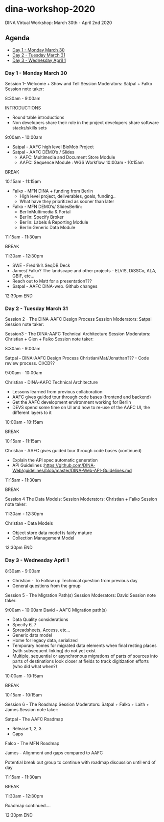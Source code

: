 # dina-workshop-2020
DINA Virtual Workshop: March 30th - April 2nd 2020

## Agenda

* [Day 1 - Monday March 30](#day-1---monday-March-30)
* [Day 2 - Tuesday March 31](#day-2---tuesday-march-31)
* [Day 3 - Wednesday April 1](#day-3---wednesday-april-1)

### Day 1 - Monday March 30
Session 1- Welcome + Show and Tell
Session Moderators: Satpal + Falko
Session note taker: 

8:30am - 9:00am

INTRODUCTIONS

* Round table introductions
* Non developers share their role in the project
developers share software stacks/skills sets

9:00am - 10:00am

* Satpal - AAFC high level BioMob Project
* Satpal - AAFC DEMO’s / Slides
  * AAFC: Multimedia and Document Store Module
  * AAFC: Sequence Module : WGS Workflow
10:00am - 10:15am

BREAK

10:15am - 11:15am    
* Falko - MFN DINA + funding from Berlin
  * High level project, deliverables, goals, funding..
  * What have they prioritized as sooner than later
* Falko - MFN DEMO’s/ SlidesBerlin: 
  * BerlinMultimedia & Portal
  * Berlin: Specify Broker
  * Berlin: Labels & Reporting Module
  * Berlin:Generic Data Module

11:15am - 11:30am

BREAK

11:30am - 12:30pm
* SWE - Fredrik’s SeqDB Deck
* James/ Falko? The landscape and other projects - ELVIS, DiSSCo, ALA, GBIF, etc…
* Reach out to Matt for a presentation???
* Satpal - AAFC DINA-web. Github changes

12:30pm
END

### Day 2 - Tuesday March 31 
Session 2 - The DINA-AAFC Design Process
Session Moderators: Satpal
Session note taker:

Session3 - The DINA-AAFC Technical Architecture
Session Moderators: Christian + Glen + Falko
Session note taker: 

8:30am - 9:00am

Satpal - DINA-AAFC Design Process
Christian/Mat/Jonathan??? - Code review process.  CI/CD??

9:00am - 10:00am

Christian - DINA-AAFC Technical Architecture
* Lessons learned from previous collaboration
* AAFC gives guided tour through code bases (frontend and backend)
* Get the AAFC development environment working for Berlin
* DEVS spend some time on UI and how to re-use of the AAFC UI, the different layers to it

10:00am - 10:15am

BREAK

10:15am - 11:15am

Christian - AAFC gives guided tour through code bases (continued)
* Explain the API spec automatic generation 
* API Guidelines :https://github.com/DINA-Web/guidelines/blob/master/DINA-Web-API-Guidelines.md

11:15am - 11:30am

BREAK

Session 4 The Data Models:
Session Moderators: Christian + Falko
Session note taker: 

11:30am - 12:30pm

Christian - Data Models
* Object store data model is fairly mature
* Collection Management Model 

12:30pm END

### Day 3 - Wednesday April 1

8:30am - 9:00am
* Christian - To Follow up Technical question from previous day 
* General questions from the group

Session 5 - The Migration Path(s)
Session Moderators: David 
Session note taker: 

9:00am - 10:00am
David - AAFC Migration path(s) 
* Data Quality considerations
* Specify 6, 7
* Spreadsheets, Access, etc…
* Generic data model
* Home for legacy data, serialized
* Temporary homes for migrated data elements when final resting places (with subsequent linking) do not yet exist
* Multiple, sequential or asynchronous migrations of parts of sources into parts of destinations look closer at fields to track digitization efforts (who did what when?)

10:00am - 10:15am

BREAK

10:15am - 10:15am

Session 6 - The Roadmap
Session Moderators: Satpal + Falko + Laith + James
Session note taker:

Satpal - The AAFC Roadmap
* Release 1, 2, 3 
* Gaps

Falco - The MFN Roadmap

James - Alignment and gaps compared to AAFC

Potential break out group to continue with roadmap discussion until end of day

11:15am - 11:30am

BREAK

11:30am - 12:30pm

Roadmap continued….

12:30pm END

